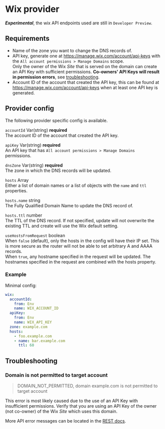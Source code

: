 # Wix provider

***Experimental***, the wix API endpoints used are still in `Developer Preview`.

## Requirements

- Name of the zone you want to change the DNS records of.
- API key, generate one at <https://manage.wix.com/account/api-keys> with the `All account permissions > Manage Domains` scope.  
  Only the owner of the Wix _Site_ that is served on the domain can create an API Key with sufficient permissions. **Co-owners' API Keys will result in permission errors**, see [troubleshooting](#domain-is-not-permitted-to-target-account).
- Account ID of the account that created the API key, this can be found at <https://manage.wix.com/account/api-keys> when at least one API key is generated.

## Provider config

The following provider specific config is available.

`accountId` Var(string) **required**  
The account ID of the account that created the API key.

`apiKey` Var(string) **required**  
An API key that has `All account permissions > Manage Domains` permissions.

`dnsZone` Var(string) **required**  
The zone in which the DNS records will be updated.

`hosts` Array  
Either a list of domain names or a list of objects with the `name` and `ttl` properties.

`hosts.name` string  
The Fully Qualified Domain Name to update the DNS record of.

`hosts.ttl` number  
The TTL of the DNS record. If not specified, update will not overwrite the existing TTL and create will use the Wix default setting.

`useHostsFromRequest` boolean  
When `false` (default), only the hosts in the config will have their IP set.
This is more secure as the router will not be able to set arbitrary A and AAAA records.  
When `true`, any hostname specified in the request will be updated.
The hostnames specified in the request are combined with the hosts property.

### Example

Minimal config:

```yaml
wix:
  accountId:
    from: Env
    name: WIX_ACCOUNT_ID
  apiKey:
    from: Env
    name: WIX_API_KEY
  zone: example.com
  hosts:
    - foo.example.com
    - name: bar.example.com
      ttl: 60
```

## Troubleshooting

### Domain is not permitted to target account

> DOMAIN_NOT_PERMITTED, domain example.com is not permitted to target account

This error is most likely caused due to the use of an API Key with insufficient permissions.
Verify that you are using an API Key of the owner (not co-owner) of the Wix _Site_ which uses this domain.

More API error messages can be located in the [REST docs](https://dev.wix.com/docs/rest/account-level/domains/domain-dns/error-messages).
